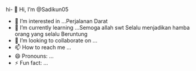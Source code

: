 hi- 👋 Hi, I’m @Sadikun05
- 👀 I’m interested in ...Perjalanan Darat
- 🌱 I’m currently learning ...Semoga allah swt Selalu menjadikan hamba orang yang selalu Beruntung
- 💞️ I’m looking to collaborate on ...
- 📫 How to reach me ...
- 😄 Pronouns: ...
- ⚡ Fun fact: ...

<!---
Sadikun05/Sadikun05 is a ✨ special ✨ repository because its `README.md` (this file) appears on your GitHub profile.
You can click the Preview link to take a look at your changes.
--->
